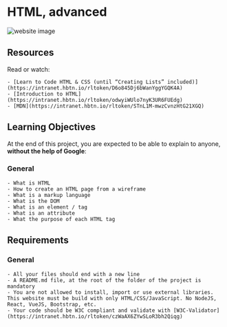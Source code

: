 # HTML, advanced

![website image](http://https://www.figma.com/file/0wrGNz18DwrYOd2yyejeWL/Homepage-(Copy)?type=design&node-id=0-1&mode=design&t=c2EsGz2GBlwlFL3S-0)

## Resources

Read or watch:

    - [Learn to Code HTML & CSS (until “Creating Lists” included)](https://intranet.hbtn.io/rltoken/D6o845Dj6bWanYggYGQK4A)
    - [Introduction to HTML](https://intranet.hbtn.io/rltoken/odwyiWUlo7nyK3UR6FUEdg)
    - [MDN](https://intranet.hbtn.io/rltoken/STnL1M-mwzCvnzHtG21XGQ)

## Learning Objectives

At the end of this project, you are expected to be able to explain to anyone, **without the help of Google**:

### General

    - What is HTML
    - How to create an HTML page from a wireframe
    - What is a markup language
    - What is the DOM
    - What is an element / tag
    - What is an attribute
    - What the purpose of each HTML tag

## Requirements

### General

    - All your files should end with a new line
    - A README.md file, at the root of the folder of the project is mandatory
    - You are not allowed to install, import or use external libraries. This website must be build with only HTML/CSS/JavaScript. No NodeJS, React, VueJS, Bootstrap, etc.
    - Your code should be W3C compliant and validate with [W3C-Validator](https://intranet.hbtn.io/rltoken/czWaAX6ZYwSLoR3bh2Qiqg)
